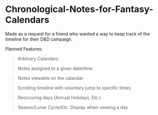 # Chronological-Notes-for-Fantasy-Calendars

Made as a request for a friend who wanted a way to keep track of the timeline for their D&D campaign.

Planned Features:

>Arbitrary Calandars
 
>Notes assigned to a given date/time
  
>Notes viewable on the calandar
  
>Scrolling timeline with voluntary jump to specific times
  
>Reoccuring days (Annual Holidays, Etc.)
  
>Season/Lunar Cycle/Etc. Display when viewing a day
